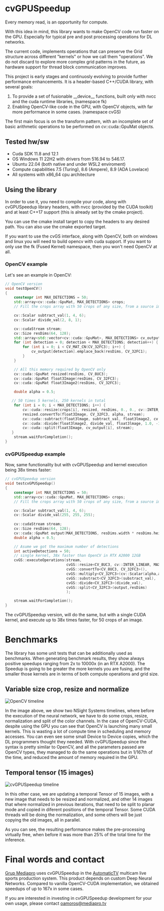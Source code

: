 # cvGPUSpeedup

Every memory read, is an opportunity for compute.

With this idea in mind, this library wants to make OpenCV code run faster on the GPU. Especially for typical pre and post processing operations for DL networks.

The current code, implements operations that can preserve the Grid structure across different "kernels" or how we call them "operations". We do not discard to explore more complex grid patterns in the future, as hardware support for thread block communication improves.

This project is early stages and continuosly evolving to provide further performance enhancements. It is a header-based C++/CUDA library, with several goals:
1. To provide a set of fusionable \_\_device\_\_ functions, built only with nvcc and the cuda runtime libraries, (namespace fk) 
2. Enabling OpenCV-like code in the GPU, with OpenCV objects, with far more performance in some cases. (namespace cvGS)

The first main focus is on the transform pattern, with an incomplete set of basic arithmetic operations to be performed on cv::cuda::GpuMat objects.

  
## Tested hw/sw
*  Cuda SDK 11.8 and 12.1
*  OS Windows 11 22H2 with drivers from 516.94 to 546.17.
*  Ubuntu 22.04 (both native and under WSL2 enviroment)   
*  Compute capabilities 7.5 (Turing), 8.6 (Ampere), 8.9 (ADA Lovelace)
*  All systems with x86_64 cpu architecture

## Using the library
In order to use it, you need to compile your code, along with cvGPUSpeedup library headers, with nvcc (provided by the CUDA toolkit) and at least C++17 support (this is already set by the cmake project).

You can use the cmake install target to copy the headers to any desired path. You can also use the cmake exported target.

If you want to use the cvGS interface, along with OpenCV, both on windows and linux you will need to build opencv with cuda support. If you want to only use the fk (Fused Kernel) namespace, then you won't need OpenCV at all.

### OpenCV example
Let's see an example in OpenCV:
```cpp
// OpenCV version
void testOpenCV()
{
    constexpr int MAX_DETECTIONS = 50;
    std::array<cv::cuda::GpuMat, MAX_DETECTIONS> crops;
    // Fill the crops array with 50 crops of any size, from a source image.

    cv::Scalar subtract_val(1, 4, 6);
    cv::Scalar divide_val(2, 8, 1);

    cv::cudaStream stream;
    cv::Size resDims(64, 128);
    std::array<std::vector<cv::cuda::GpuMat>, MAX_DETECTIONS> cv_output;
    for (int detection = 0; detection < MAX_DETECTIONS; detection++) {
        for (int i = 0; i < CV_MAT_CN(CV_32FC3); i++) {
            cv_output[detection].emplace_back(resDims, CV_32FC1);
        }
    }

    // All this memory required by OpenCV only
    cv::cuda::GpuMat resized(resDims, CV_8UC3);
    cv::cuda::GpuMat float3Image(resDims, CV_32FC3);
    cv::cuda::GpuMat float3Image2(resDims, CV_32FC3);

    double alpha = 0.5;

   // 50 times 5 kernels, 250 kernels in total
    for (int i = 0; i < MAX_DETECTIONS; i++) {
        cv::cuda::resize(crops[i], resized, resDims, 0., 0., cv::INTER_LINEAR, stream);
        resized.convertTo(float3Image, CV_32FC3, alpha, stream);
        cv::cuda::subtract(float3lmage, subtract_val, float3lmage2, cv::noArray(), -1, stream);
        cv::cuda::divide(float3lmage2, divide_val, float3lmage, 1.0, -1, stream);
        cv::cuda::split(float3Image, cv_output[i], stream);
   }
    stream.waitForCompletion();
}
``` 
### cvGPUSpeedup example
Now, same functionality but with cvGPUSpeedup and kernel execution being 38x times faster:

```c++
// cvGPUSpeedup version
void testcvGPUSpeedup()
{
    constexpr int MAX_DETECTIONS = 50;
    std::array<cv::cuda::GpuMat, MAX_DETECTIONS> crops;
    // Fill the crops array with 50 crops of any size, from a source image.

    cv::Scalar subtract_val(1, 4, 6);
    cv::Scalar divide_val(255, 255, 255);
    
    cv::cudaStream stream;
    cv::Size resDims(64, 128);
    cv::cuda::GpuMat output(MAX_DETECTIONS, resDims.width * resDims.height * CV_MAT_CN(CV_32FC3), CV_32FC1);
    double alpha = 0.5;

    // Asume we got the maximum number of detections
    int activeDetections = 50;
    // single kernel, 38x faster than OpenCV in RTX A2000 12GB
    cvGS::executeOperations(stream,
                            cvGS::resize<CV_8UC3, cv::INTER_LINEAR, MAX_DETECTIONS>(crops,resDims,activeDetections)),
                            cvGS::convertTo<CV_8UC3, CV_32FC3>(),
                            cvGS::multiply<CV_32FC3>(cv::Scalar(alpha,alpha,alpha)),
                            cvGS::substract<CV_32FC3>(substract_val),
                            cvGS::divide<CV_32FC3>(divide_val),
                            cvGS::split<CV_32FC3>(output,resDims)
                            );

    stream.waitForCompletion();
}
```

The cvGPUSpeedup version, will do the same, but with a single CUDA kernel, and execute up to 38x times faster, for 50 crops of an image.

# Benchmarks

The library has some unit tests that can be additionally used as benchmarks. When generating benchmark results, they show always positive speedups ranging from 2x to 10000x (in an RTX A2000). The Speedup is going to be greater the more kernels you are fusing, and the smaller those kernels are in terms of both compute operations and grid size. 
## Variable size crop, resize and normalize

![OpenCV timeline](https://github.com/morousg/cvGPUSpeedup/blob/main/images/NSightSystemsTimeline1.png) 
   
In the image above, we show two NSight Systems timelines, where before the execution of the neural network, we have to do some crops, resize, normalization and split of the color channels. 
In the case of OpenCV-CUDA, despite using the GPU you can see that OpenCV is launching many small kernels. This is wasting a lot of compute time in scheduling and memory accesses. You can even see some small Device to Device copies, which the DL programmers thought they needed.
With cvGPUSpeedup since the syntax is pretty similar to OpenCV, and all the parameters passed are OpenCV types, they managed to do the same operations but in 1/167th of the time, and reduced the amount of memory required in the GPU.

## Temporal tensor (15 images)

![cvGPUSpeedup timeline](https://github.com/morousg/cvGPUSpeedup/blob/main/images/NsightSystemsTimeline2.png) 

In this other case, we are updating a temporal Tensor of 15 images, with a new image that needs to be resized and normalized, and other 14 images that where normalized in previous iterations, that need to be split to planar mode and copied in diferent positions of the temporal Tensor. Some CUDA threads will be doing the normalization, and some others will be just copying the old images, all in parallel.

As you can see, the resulting performance makes the pre-processing virtually free, when before it was more than 25% of the total time for the inference.

# Final words and contact
[Grup Mediapro](https://www.mediapro.tv) uses cvGPUSpeedup in the [AutomaticTV](https://www.automatic.tv) multicam live sports production system.  This product depends on custom Deep Neural Networks. Compared to vanilla OpenCV-CUDA implementation,  we obtained speedups of up to 167x in some cases.

If you are interested in investing in cvGPUSpeedup development for your own usage, please contact <oamoros@mediapro.tv>
